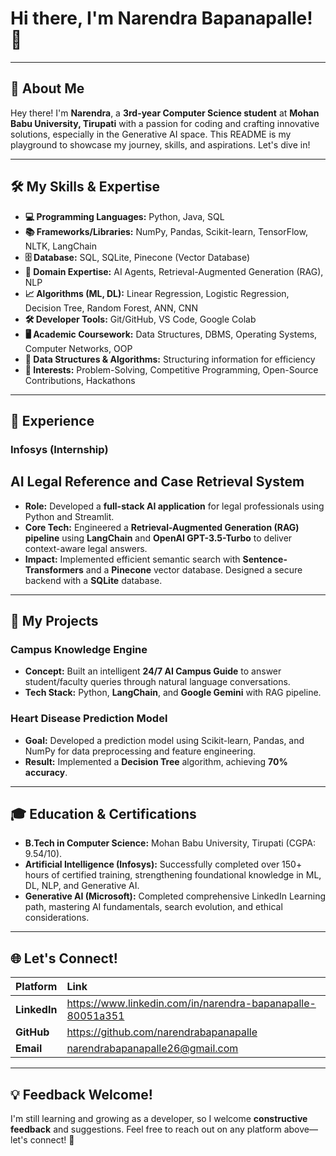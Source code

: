 # Hi there, I'm Narendra Bapanapalle! 👋

---

## 📌 About Me

Hey there! I'm **Narendra**, a **3rd-year Computer Science student** at **Mohan Babu University, Tirupati** with a passion for coding and crafting innovative solutions, especially in the Generative AI space. This README is my playground to showcase my journey, skills, and aspirations. Let's dive in!

---

## 🛠️ My Skills & Expertise

* **💻 Programming Languages:** Python, Java, SQL
* **📚 Frameworks/Libraries:** NumPy, Pandas, Scikit-learn, TensorFlow, NLTK, LangChain
* **🗄️ Database:** SQL, SQLite, Pinecone (Vector Database)
* **🧠 Domain Expertise:** AI Agents, Retrieval-Augmented Generation (RAG), NLP
* **📈 Algorithms (ML, DL):** Linear Regression, Logistic Regression, Decision Tree, Random Forest, ANN, CNN
* **🛠️ Developer Tools:** Git/GitHub, VS Code, Google Colab
* **🖥️ Academic Coursework:** Data Structures, DBMS, Operating Systems, Computer Networks, OOP
* **🧩 Data Structures & Algorithms:** Structuring information for efficiency
* **🎯 Interests:** Problem-Solving, Competitive Programming, Open-Source Contributions, Hackathons

---

## 💼 Experience

### Infosys (Internship)
## AI Legal Reference and Case Retrieval System
* **Role:** Developed a **full-stack AI application** for legal professionals using Python and Streamlit.
* **Core Tech:** Engineered a **Retrieval-Augmented Generation (RAG) pipeline** using **LangChain** and **OpenAI GPT-3.5-Turbo** to deliver context-aware legal answers.
* **Impact:** Implemented efficient semantic search with **Sentence-Transformers** and a **Pinecone** vector database. Designed a secure backend with a **SQLite** database.

---

## 🚀 My Projects

### Campus Knowledge Engine
* **Concept:** Built an intelligent **24/7 AI Campus Guide** to answer student/faculty queries through natural language conversations.
* **Tech Stack:** Python, **LangChain**, and **Google Gemini** with RAG pipeline.

### Heart Disease Prediction Model
* **Goal:** Developed a prediction model using Scikit-learn, Pandas, and NumPy for data preprocessing and feature engineering.
* **Result:** Implemented a **Decision Tree** algorithm, achieving **70% accuracy**.

---

## 🎓 Education & Certifications

* **B.Tech in Computer Science:** Mohan Babu University, Tirupati (CGPA: $9.54/10$).
* **Artificial Intelligence (Infosys):** Successfully completed over 150+ hours of certified training, strengthening foundational knowledge in ML, DL, NLP, and Generative AI.
* **Generative AI (Microsoft):** Completed comprehensive LinkedIn Learning path, mastering AI fundamentals, search evolution, and ethical considerations.

---

## 🌐 Let's Connect!

| Platform | Link |
| :--- | :--- |
| **LinkedIn** | https://www.linkedin.com/in/narendra-bapanapalle-80051a351 |
| **GitHub** | https://github.com/narendrabapanapalle |
| **Email** | narendrabapanapalle26@gmail.com |

---

## 💡 Feedback Welcome!

I'm still learning and growing as a developer, so I welcome **constructive feedback** and suggestions. Feel free to reach out on any platform above—let's connect! 🚀
